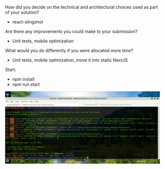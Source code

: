 How did you decide on the technical and architectural choices used as part of your solution?
 - react-slingshot

Are there any improvements you could make to your submission?
 - Unit tests, mobile optimization
 
What would you do differently if you were allocated more time?
 - Unit tests, mobile optimization, move it into static NextJS


Start:
 - npm install
 - npm run start
 
![alt tag](https://github.com/exploitx3/react-coding-challenge/raw/master/docs/challenge.gif)